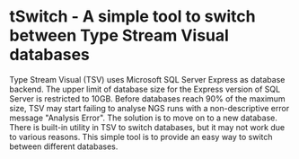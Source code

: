 
# tSwitch - A simple tool to switch between Type Stream Visual databases

Type Stream Visual (TSV) uses Microsoft SQL Server Express as database backend. 
The upper limit of database size for the Express version of SQL Server is restricted to 10GB. 
Before databases reach 90% of the maximum size, TSV may start failing to analyse NGS runs with a non-descriptive error message "Analysis Error". 
The solution is to move on to a new database.
There is built-in utility in TSV to switch databases, but it may not work due to various reasons. 
This simple tool is to provide an easy way to switch between different databases.

